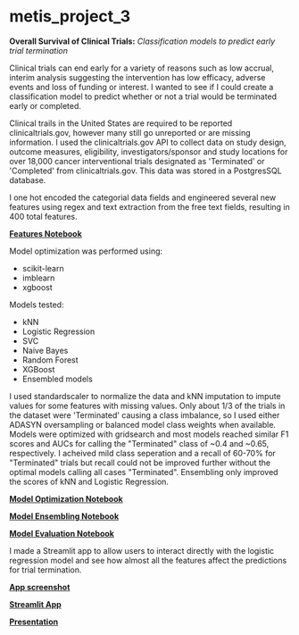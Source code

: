# metis_project_3

**Overall Survival of Clinical Trials:**
*Classification models to predict early trial termination*

Clinical trials can end early for a variety of reasons such as low accrual, interim analysis suggesting the intervention has low efficacy, adverse events and loss of funding or interest. I wanted to see if I could create a classification model to predict whether or not a trial would be terminated early or completed.

Clinical trails in the United States are required to be reported clinicaltrials.gov, however many still go unreported or are missing information. I used the clinicaltrials.gov API to collect data on study design, outcome measures, eligibility, investigators/sponsor and study locations for over 18,000 cancer interventional trials designated as 'Terminated' or 'Completed' from clinicaltrials.gov. This data was stored in a PostgresSQL database.

I one hot encoded the categorial data fields and engineered several new features using regex and text extraction from the free text fields, resulting in 400 total features. 

[**Features Notebook**](https://github.com/Beth526/metis_project_3/blob/main/Project3_features.ipynb)

Model optimization was performed using:

- scikit-learn
- imblearn
- xgboost

Models tested:

- kNN
- Logistic Regression
- SVC
- Naive Bayes
- Random Forest
- XGBoost
- Ensembled models

I used standardscaler to normalize the data and kNN imputation to impute values for some features with missing values. Only about 1/3 of the trials in the dataset were 'Terminated' causing a class imbalance, so I used either ADASYN oversampling or balanced model class weights when available. Models were optimized with gridsearch and most models reached similar F1 scores and AUCs for calling the "Terminated" class of ~0.4 and ~0.65, respectively. I acheived mild class seperation and a recall of 60-70% for "Terminated" trials but recall could not be improved further without the optimal models calling all cases "Terminated". Ensembling only improved the scores of kNN and Logistic Regression.

[**Model Optimization Notebook**](https://github.com/Beth526/metis_project_3/blob/main/Project3_model_optimization.ipynb)

[**Model Ensembling Notebook**](https://github.com/Beth526/metis_project_3/blob/main/Project3_model_ensembles.ipynb)

[**Model Evaluation Notebook**](https://github.com/Beth526/metis_project_3/blob/main/Project%203_model_test.ipynb)

I made a Streamlit app to allow users to interact directly with the logistic regression model and see how almost all the features affect the predictions for trial termination.

[**App screenshot**](https://github.com/Beth526/metis_project_3/blob/main/streamlit%20app%20screen%20shot.png)

[**Streamlit App**](https://github.com/Beth526/metis_project_3/blob/main/clin_trials_streamlit.py)

[**Presentation**](https://github.com/Beth526/metis_project_3/blob/main/Project%203%20presentation.pdf)

